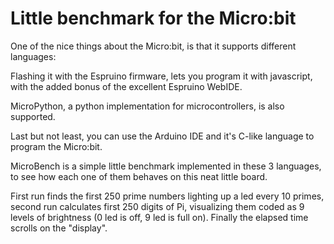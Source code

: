 # Little benchmark for the Micro:bit

One of the nice things about the Micro:bit, is that it supports different languages:

Flashing it with the Espruino firmware, lets you program it with javascript, with the added bonus of the excellent Espruino WebIDE.

MicroPython, a python implementation for microcontrollers, is also supported.

Last but not least, you can use the Arduino IDE and it's C-like language to program the Micro:bit.

MicroBench is a simple little benchmark implemented in these 3 languages, to see how each one of them behaves on this neat little board.

First run finds the first 250 prime numbers lighting up a led every 10 primes, second run calculates first 250 digits of Pi, visualizing them coded as 9 levels of brightness (0 led is off, 9 led is full on).
Finally the elapsed time scrolls on the "display".
